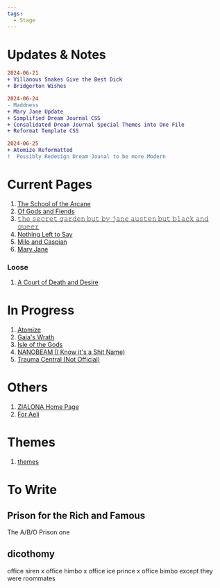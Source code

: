 ```yaml
---
tags:
  - Stage
---
```

# Updates & Notes
~~~diff
2024-06-21
+ Villanous Snakes Give the Best Dick
+ Bridgerton Wishes

2024-06-24
- Maddness
+ Mary Jane Update
+ Simplified Dream Journal CSS
+ Consalidated Dream Journal Special Themes into One File
+ Reformat Template CSS

2024-06-25
+ Atomize Reformatted
!  Possibly Redesign Dream Jounal to be more Modern
~~~
# Current Pages
1. [The School of the Arcane](Dreams/01%20The%20School%20of%20the%20Arcane/The%20School%20of%20the%20Arcane.md)
2. [Of Gods and Fiends](Dreams/02%20Of%20Gods%20and%20Fiends/Of%20Gods%20and%20Fiends.md)
3. [𝚝𝚑𝚎 𝚜𝚎𝚌𝚛𝚎𝚝 𝚐𝚊𝚛𝚍𝚎𝚗 𝚋𝚞𝚝 𝚋𝚢 𝚓𝚊𝚗𝚎 𝚊𝚞𝚜𝚝𝚎𝚗 𝚋𝚞𝚝 𝚋𝚕𝚊𝚌𝚔 𝚊𝚗𝚍 𝚚𝚞𝚎𝚎𝚛](Dreams/03%20The%20Secret%20Garden/𝚝𝚑𝚎%20𝚜𝚎𝚌𝚛𝚎𝚝%20𝚐𝚊𝚛𝚍𝚎𝚗%20𝚋𝚞𝚝%20𝚋𝚢%20𝚓𝚊𝚗𝚎%20𝚊𝚞𝚜𝚝𝚎𝚗%20𝚋𝚞𝚝%20𝚋𝚕𝚊𝚌𝚔%20𝚊𝚗𝚍%20𝚚𝚞𝚎𝚎𝚛.md)
4. [Nothing Left to Say](Dreams/04%20Nothing%20Left%20to%20Say/Nothing%20Left%20to%20Say.md)
5. [Milo and Caspian](Dreams/05%20Milo%20&%20Caspian/Milo%20and%20Caspian.md)
6. [Mary Jane](Dreams/06%20Mary%20Jane/Mary%20Jane.md)
### Loose
1. [A Court of Death and Desire](Dreams/A%20Court%20of%20Death%20and%20Desire.md)
# In Progress
1. [Atomize](Dreams/07%20Atomize/Atomize.md)
2. [Gaia's Wrath](Dreams/Gaia's%20Wrath.md)
3. [Isle of the Gods](Dreams/Isle%20of%20the%20Gods.md)
4. [NANOBEAM (I Know it's a Shit Name)](Dreams/NANOBEAM%20(I%20Know%20it's%20a%20Shit%20Name).md)
5. [Trauma Central (Not Official)](Dreams/Trauma%20Central%20(Not%20Official).md)
# Others
1. [ZIALONA Home Page](ZIALONA%20Home%20Page.md)
2. [For Aeli](For%20Aeli.md)
# Themes
1. [themes](Stage%20Files/themes/themes.md)
# To Write
## Prison for the Rich and Famous
The A/B/O Prison one
## dicothomy
office siren x office himbo x office ice prince x office bimbo except they were roommates